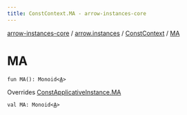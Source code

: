 ```yaml
---
title: ConstContext.MA - arrow-instances-core
---
```


[arrow-instances-core](../../index.html) / [arrow.instances](../index.html) / [ConstContext](index.html) / [MA](./-m-a.html)

# MA

`fun MA(): Monoid<`[`A`](index.html#A)`>`

Overrides [ConstApplicativeInstance.MA](../-const-applicative-instance/-m-a.html)


`val MA: Monoid<`[`A`](index.html#A)`>`